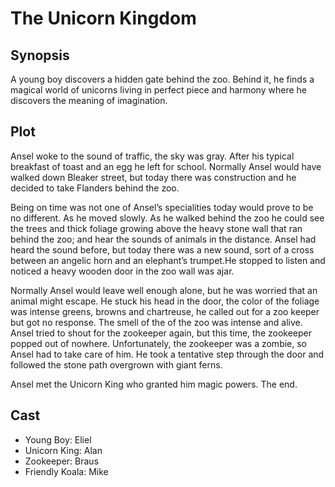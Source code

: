 # The Unicorn Kingdom

## Synopsis

A young boy discovers a hidden gate behind the zoo.
Behind it, he finds a magical world of unicorns living in perfect piece and harmony where he discovers the meaning of imagination.

## Plot

Ansel woke to the sound of traffic, the sky was gray.
After his typical breakfast of toast and an egg he left for school.
Normally Ansel would have walked down Bleaker street, but today there was construction and he decided to take Flanders behind the zoo.

Being on time was not one of Ansel’s specialities today would prove to be no different.
As he moved slowly.
As he walked behind the zoo he could see the trees and thick foliage growing above the heavy stone wall that ran behind the zoo; and hear the sounds of animals in the distance.
Ansel had heard the sound before, but today there was a new sound, sort of a cross between an angelic horn and an elephant’s trumpet.He stopped to listen and noticed a heavy wooden door in the zoo wall was ajar.

Normally Ansel would leave well enough alone, but he was worried that an animal might escape.
He stuck his head in the door, the color of the foliage was intense greens, browns and chartreuse, he called out for a zoo keeper but got no response.
The smell of the of the zoo was intense and alive.
Ansel tried to shout for the zookeeper again, but this time, the zookeeper popped out of nowhere.
Unfortunately, the zookeeper was a zombie, so Ansel had to take care of him.
He took a tentative step through the door and followed the stone path overgrown with giant ferns.

Ansel met the Unicorn King who granted him magic powers.
The end.

## Cast

* Young Boy: Eliel
* Unicorn King: Alan
* Zookeeper: Braus
* Friendly Koala: Mike
